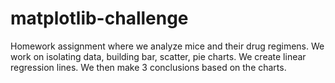 # matplotlib-challenge
Homework assignment where we analyze mice and their drug regimens.
We work on isolating data, building bar, scatter, pie charts. 
We create linear regression lines.
We then make 3 conclusions based on the charts. 
